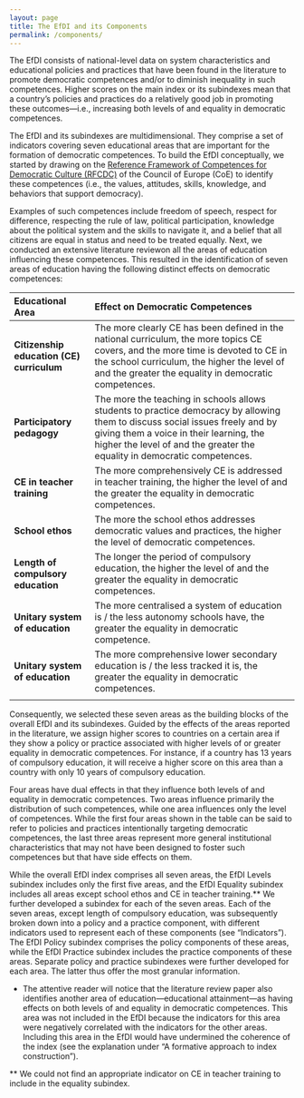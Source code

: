 ```yaml
---
layout: page
title: The EfDI and its Components
permalink: /components/
---
```


The EfDI consists of national-level data on system characteristics and educational policies and practices that have been found in the literature to promote democratic competences and/or to diminish inequality in such competences. Higher scores on the main index or its subindexes mean that a country’s policies and practices do a relatively good job in promoting these outcomes—i.e., increasing both levels of and equality in democratic competences.

The EfDI and its subindexes are multidimensional. They comprise a set of indicators covering seven educational areas that are important for the formation of democratic competences. To build the EfDI conceptually, we started by drawing on the [Reference Framework of Competences for Democratic Culture (RFCDC)](https://www.coe.int/en/web/reference-framework-of-competences-for-democratic-culture) of the Council of Europe (CoE) to identify these competences (i.e., the values, attitudes, skills, knowledge, and behaviors that support democracy).

Examples of such competences include freedom of speech, respect for difference, respecting the rule of law, political participation, knowledge about the political system and the skills to navigate it, and a belief that all citizens are equal in status and need to be treated equally. Next, we conducted an extensive literature reviewon all the areas of education influencing these competences. This resulted in the identification of seven areas of education having the following distinct effects on democratic competences:

| **Educational Area** | **Effect on Democratic Competences** |
| :------------------- | :----------------------------------- |
| **Citizenship education (CE) curriculum** | The more clearly CE has been defined in the national curriculum, the more topics CE covers, and the more time is devoted to CE in the school curriculum, the higher the level of and the greater the equality in democratic competences. |
| **Participatory pedagogy** | The more the teaching in schools allows students to practice democracy by allowing them to discuss social issues freely and by giving them a voice in their learning, the higher the level of and the greater the equality in democratic competences. |
| **CE in teacher training** | The more comprehensively CE is addressed in teacher training, the higher the level of and the greater the equality in democratic competences. |
| **School ethos** | The more the school ethos addresses democratic values and practices, the higher the level of democratic competences. |
| **Length of compulsory education** | The longer the period of compulsory education, the higher the level of and the greater the equality in democratic competences. |
| **Unitary system of education** | The more centralised a system of education is / the less autonomy schools have, the greater the equality in democratic competence. |
| **Unitary system of education** | The more comprehensive lower secondary education is / the less tracked it is, the greater the equality in democratic competences. |
                                                                       |

Consequently, we selected these seven areas as the building blocks of the overall EfDI and its subindexes. Guided by the effects of the areas reported in the literature, we assign higher scores to countries on a certain area if they show a policy or practice associated with higher levels of or greater equality in democratic competences. For instance, if a country has 13 years of compulsory education, it will receive a higher score on this area than a country with only 10 years of compulsory education.

Four areas have dual effects in that they influence both levels of and equality in democratic competences. Two areas influence primarily the distribution of such competences, while one area influences only the level of competences. While the first four areas shown in the table can be said to refer to policies and practices intentionally targeting democratic competences, the last three areas represent more general institutional characteristics that may not have been designed to foster such competences but that have side effects on them.

While the overall EfDI index comprises all seven areas, the EfDI Levels subindex includes only the first five areas, and the EfDI Equality subindex includes all areas except school ethos and CE in teacher training.** We further developed a subindex for each of the seven areas. Each of the seven areas, except length of compulsory education, was subsequently broken down into a policy and a practice component, with different indicators used to represent each of these components (see “Indicators”). The EfDI Policy subindex comprises the policy components of these areas, while the EfDI Practice subindex includes the practice components of these areas. Separate policy and practice subindexes were further developed for each area. The latter thus offer the most granular information.

* The attentive reader will notice that the literature review paper also identifies another area of education—educational attainment—as having effects on both levels of and equality in democratic competences. This area was not included in the EfDI because the indicators for this area were negatively correlated with the indicators for the other areas. Including this area in the EfDI would have undermined the coherence of the index (see the explanation under “A formative approach to index construction”).

** We could not find an appropriate indicator on CE in teacher training to include in the equality subindex.
